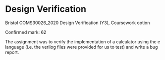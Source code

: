 # Design Verification

Bristol COMS30026_2020 Design Verification (Y3), Coursework option

Confirmed mark: 62

The assignment was to verify the implementation of a calculator using the e language (i.e. the verilog files were provided for us to test) and write a bug report.
